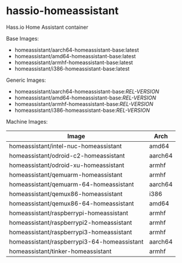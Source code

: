 # hassio-homeassistant
Hass.io Home Assistant container

Base Images:
- homeassistant/aarch64-homeassistant-base:latest
- homeassistant/amd64-homeassistant-base:latest
- homeassistant/armhf-homeassistant-base:latest
- homeassistant/i386-homeassistant-base:latest

Generic Images:
- homeassistant/aarch64-homeassistant-base:_REL-VERSION_
- homeassistant/amd64-homeassistant-base:_REL-VERSION_
- homeassistant/armhf-homeassistant-base:_REL-VERSION_
- homeassistant/i386-homeassistant-base:_REL-VERSION_

Machine Images:

| Image | Arch |
|-------|------|
| homeassistant/intel-nuc-homeassistant | amd64 |
| homeassistant/odroid-c2-homeassistant | aarch64 |
| homeassistant/odroid-xu-homeassistant | armhf |
| homeassistant/qemuarm-homeassistant | armhf |
| homeassistant/qemuarm-64-homeassistant | aarch64 |
| homeassistant/qemux86-homeassistant | i386 |
| homeassistant/qemux86-64-homeassistant | amd64 |
| homeassistant/raspberrypi-homeassistant | armhf |
| homeassistant/raspberrypi2-homeassistant | armhf |
| homeassistant/raspberrypi3-homeassistant | armhf |
| homeassistant/raspberrypi3-64-homeassistant | aarch64 |
| homeassistant/tinker-homeassistant | armhf |

